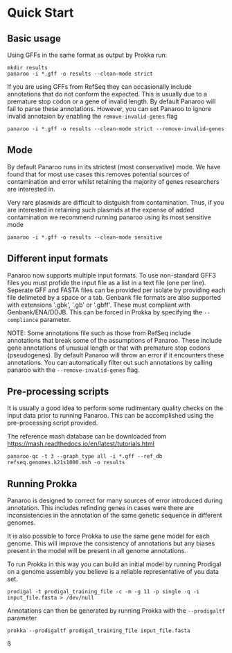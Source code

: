 # Quick Start


## Basic usage

Using GFFs in the same format as output by Prokka run:

```
mkdir results
panaroo -i *.gff -o results --clean-mode strict
```

If you are using GFFs from RefSeq they can occasionally include annotations that do not conform the expected. This is usually due to a premature stop codon or a gene of invalid length. By default Panaroo will fail to parse these annotations. However, you can set Panaroo to ignore invalid annotaion by enabling the `remove-invalid-genes` flag 

```
panaroo -i *.gff -o results --clean-mode strict --remove-invalid-genes
```

## Mode

By default Panaroo runs in its strictest (most conservative) mode. We have found that for most use cases this removes potential sources of contamination and error whilst retaining the majority of genes researchers are interested in. 

Very rare plasmids are difficult to distguish from contamination. Thus, if you are interested in retaining such plasmids at the expense of added contamination we recommend running panaroo using its most sensitive mode

```
panaroo -i *.gff -o results --clean-mode sensitive
```

## Different input formats

Panaroo now supports multiple input formats. To use non-standard GFF3 files you must profide the input file as a list in a text file (one per line). Seperate GFF and FASTA files can be provided per isolate by providing each file delimeted by a space or a tab. Genbank file formats are also supported with extensions '.gbk', '.gb' or '.gbff'. These must compliant with Genbank/ENA/DDJB. This can be forced in Prokka by specifying the `--compliance` parameter.

NOTE: Some annotations file such as those from RefSeq include annotations that break some of the assumptions of Panaroo. These include gene annotations of unusual length or that with premature stop codons (pseudogenes). By default Panaroo will throw an error if it encounters these annotations. You can automatically filter out such annotations by calling panaroo with the `--remove-invalid-genes` flag.

## Pre-processing scripts

It is usually a good idea to perform some rudimentary quality checks on the input data prior to running Panaroo. This can be accomplished using the pre-processing script provided.

The reference mash database can be downloaded from https://mash.readthedocs.io/en/latest/tutorials.html

```
panaroo-qc -t 3 --graph_type all -i *.gff --ref_db refseq.genomes.k21s1000.msh -o results
```

## Running Prokka

Panaroo is designed to correct for many sources of error introduced during annotation. This includes refinding genes in cases were there are inconsistencies in the annotation of the same genetic sequence in different genomes.

It is also possible to force Prokka to use the same gene model for each genome. This will improve the consistency of annotations but any biases present in the model will be present in all genome annotations.

To run Prokka in this way you can build an initial model by running Prodigal on a genome assembly you believe is a reliable representative of you data set.

```
prodigal -t prodigal_training_file -c -m -g 11 -p single -q -i input_file.fasta > /dev/null
```

Annotations can then be generated by running Prokka with the `--prodigaltf` parameter

```
prokka --prodigaltf prodigal_training_file input_file.fasta
```

ß